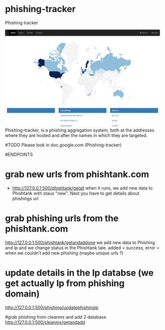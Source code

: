 # phishing-tracker
Phishing tracker

<img src="screen.png"/>
Phishing-tracker, is a phishing aggregation system, both at the addresses where they are hosted and after the names in which they are targeted.


#TODO
Please look in doc.google.com (Phishing-tracker)

#ENDPOINTS
# grab new urls from phishtank.com
- http://127.0.0.1:500/phishtank/getall
when it runs, we add new data to Phishtank with staus "new".
Next you have to get details about phishings url

# grab phishing urls from the phishtank.com
http://127.0.0.1:500/phishtank/getandaddone
we add new data to Phishing and Ip and we change status in the Phishtank tale. added = success, error = when we couldn't add new phishing (maybe unique urls ?)

# update details in the Ip databse (we get actually Ip from phishing domain)
http://127.0.0.1:500/phishing/updatephishingip

#grab phishing from cleanmx and add 2 database
http://127.0.0.1:500/cleanmx/getandadd